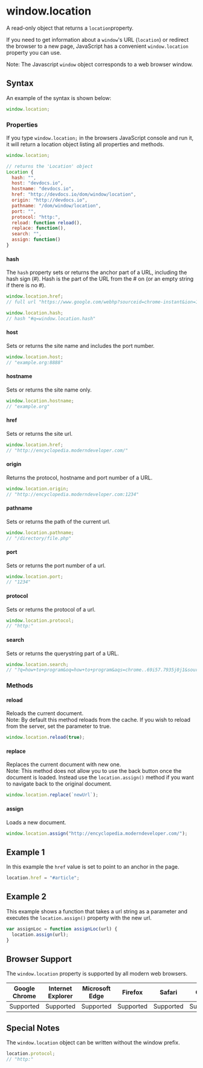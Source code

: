 # window.location

A read-only object that returns a `location`property.

If you need to get information about a `window`'s URL (`location`) or redirect the browser to a new page, JavaScript has a convenient `window.location` property you can use.

Note: The Javascript `window` object corresponds to a web browser window.

## Syntax

An example of the syntax is shown below:

```javascript
window.location;
```

### Properties

If you type `window.location;` in the browsers JavaScript console and run it, it will return a location object listing all properties and methods.

```javascript
window.location;

// returns the 'Location' object
Location {
  hash: "",
  host: "devdocs.io",
  hostname: "devdocs.io",
  href: "http://devdocs.io/dom/window/location",
  origin: "http://devdocs.io",
  pathname: "/dom/window/location",
  port: "",
  protocol: "http:",
  reload: function reload(),
  replace: function(),
  search: "",
  assign: function()
}
```

#### hash

The `hash` property sets or returns the anchor part of a URL, including the hash sign (#). Hash is the part of the URL from the # on (or an empty string if there is no #).

```javascript
window.location.href;
// full url "https://www.google.com/webhp?sourceid=chrome-instant&ion=1&espv=2&ie=UTF-8#q=window.location.hash"

window.location.hash;
// hash "#q=window.location.hash"
```

#### host

Sets or returns the site name and includes the port number.

```javascript
window.location.host;
// "example.org:8888"
```

#### hostname

Sets or returns the site name only.

```javascript
window.location.hostname;
// "example.org"
```

#### href

Sets or returns the site url.

```javascript
window.location.href;
// "http://encyclopedia.moderndeveloper.com/"
```

#### origin

Returns the protocol, hostname and port number of a URL.

```javascript
window.location.origin;
// "http://encyclopedia.moderndeveloper.com:1234"
```

#### pathname

Sets or returns the path of the current url.

```javascript
window.location.pathname;
// "/directory/file.php"
```

#### port

Sets or returns the port number of a url.

```javascript
window.location.port;
// "1234"
```

#### protocol

Sets or returns the protocol of a url.

```javascript
window.location.protocol;
// "http:"
```

#### search

Sets or returns the querystring part of a URL.

```javascript
window.location.search;
// "?q=how+to+program&oq=how+to+program&aqs=chrome..69i57.7935j0j1&sourceid=chrome&ie=UTF-8"
```

### Methods

#### reload

Reloads the current document.  
Note: By default this method reloads from the cache. If you wish to reload from the server, set the parameter to true.

```javascript
window.location.reload(true);
```

#### replace

Replaces the current document with new one.  
Note: This method does not allow you to use the back button once the document is loaded. Instead use the `location.assign()` method if you want to navigate back to the original document.

```javascript
window.location.replace(`newUrl`);
```

#### assign

Loads a new document.

```javascript
window.location.assign("http://encyclopedia.moderndeveloper.com/");
```

## Example 1

In this example the `href` value is set to point to an anchor in the page.

```javascript
location.href = "#article";
```

## Example 2

This example shows a function that takes a url string as a parameter and executes the `location.assign()` property with the new url.

```javascript
var assignLoc = function assignLoc(url) {
  location.assign(url);
}
```

## Browser Support

The `window.location` property is supported by all modern web browsers.

Google Chrome | Internet Explorer | Microsoft Edge | Firefox | Safari | Opera
--- | --- | --- | --- | --- | ---
Supported | Supported | Supported | Supported | Supported | Supported

## Special Notes

The `window.location` object can be written without the window prefix.

```javascript
location.protocol;
// "http:"
```